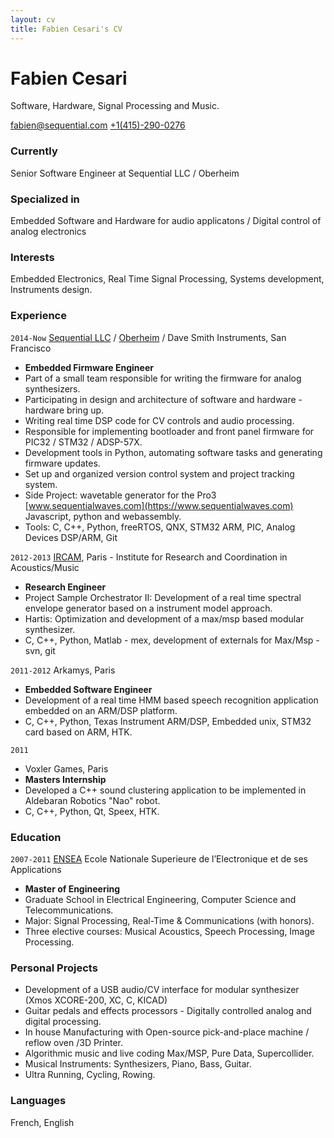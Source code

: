 ```yaml
---
layout: cv
title: Fabien Cesari's CV
---
```


# Fabien Cesari
Software, Hardware, Signal Processing and Music.

<div id="webaddress">
<a href="mailto: fabien@sequential.com">fabien@sequential.com</a>
<a href="tel:">+1(415)-290-0276</a>
</div>

### Currently
Senior Software Engineer at Sequential LLC / Oberheim

### Specialized in
Embedded Software and Hardware for audio applicatons / Digital control of analog electronics

### Interests
Embedded Electronics, Real Time Signal Processing, Systems development, Instruments design.

### Experience
`2014-Now`
[Sequential LLC](https://www.sequential.com/) / [Oberheim](https://oberheim.com/) / Dave Smith Instruments, San Francisco
- __Embedded Firmware Engineer__
- Part of a small team responsible for writing the firmware for analog synthesizers.
- Participating in design and architecture of software and hardware -hardware bring up.
- Writing real time DSP code for CV controls and audio processing.
- Responsible for implementing bootloader and front panel firmware for PIC32 / STM32 / ADSP-57X.
- Development tools in Python, automating software tasks and generating firmware updates.
- Set up and organized version control system and project tracking system.
- Side Project: wavetable generator for the Pro3 [www.sequentialwaves.com](https://www.sequentialwaves.com) Javascript, python and webassembly.
- Tools: C, C++, Python, freeRTOS, QNX, STM32 ARM, PIC, Analog Devices DSP/ARM, Git

`2012-2013`
[IRCAM](https://www.ircam.fr/), Paris - Institute for Research and Coordination in Acoustics/Music
- __Research Engineer__
- Project Sample Orchestrator II:  Development of a real time spectral envelope generator based on a instrument model approach.
- Hartis:  Optimization and development of a max/msp based modular synthesizer.
- C, C++, Python,  Matlab - mex, development of externals for Max/Msp - svn, git

`2011-2012`
Arkamys, Paris
- __Embedded Software Engineer__
- Development of a real time HMM based speech recognition application embedded on an ARM/DSP platform.
- C, C++, Python, Texas Instrument ARM/DSP, Embedded unix, STM32 card based on ARM, HTK.

`2011`
- Voxler Games, Paris
- __Masters Internship__
- Developed a C++ sound clustering application to be implemented in Aldebaran Robotics "Nao" robot.
- C, C++, Python, Qt, Speex, HTK.

### Education
`2007-2011`
[ENSEA](https://www.ensea.fr/en) Ecole Nationale Superieure de l’Electronique et de ses Applications
- __Master of Engineering__
- Graduate School in Electrical Engineering, Computer Science and Telecommunications.
- Major: Signal Processing, Real-Time & Communications (with honors).
- Three elective courses: Musical Acoustics, Speech Processing, Image Processing.

### Personal Projects
- Development of a USB audio/CV interface for modular synthesizer (Xmos XCORE-200, XC, C, KICAD)
- Guitar pedals and effects processors - Digitally controlled analog and digital processing.
- In house Manufacturing with Open-source pick-and-place machine / reflow oven /3D Printer.
- Algorithmic music and live coding Max/MSP, Pure Data, Supercollider.
- Musical Instruments: Synthesizers, Piano, Bass, Guitar.
- Ultra Running, Cycling, Rowing.

### Languages
French, English

<!-- ### Footer
Last updated: May 2013 -->
